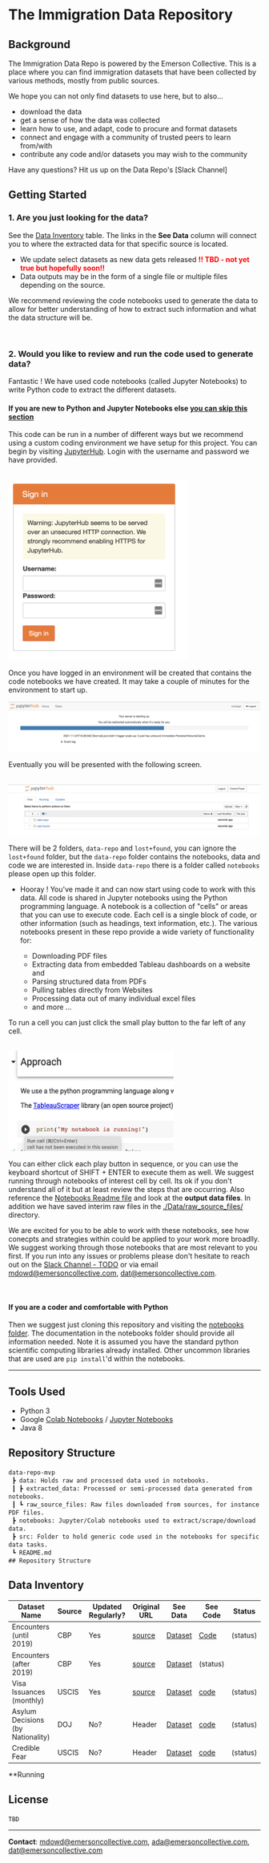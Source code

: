 # The Immigration Data Repository 

## Background 
The Immigration Data Repo is powered by the Emerson Collective. This is a place where you can find immigration datasets that have been collected by various methods, mostly from public sources. 

We hope you can not only find datasets to use here, but to also...
* download the data
* get a sense of how the data was collected
* learn how to use, and adapt, code to procure and format datasets
* connect and engage with a community of trusted peers to learn from/with
* contribute any code and/or datasets you may wish to the community

Have any questions? Hit us up on the Data Repo's [Slack Channel]


## Getting Started 

### 1. Are you just looking for the data?
 
 See the [Data Inventory](#data-inventory) table. The links in the **See Data** column will connect you to where the extracted data for that specific source is located. 
 * We update select datasets as new data gets released 
 <span style="color:red">**!! TBD - not yet true but hopefully soon!!**</span> 
 * Data outputs may be in the form of a single file or multiple files depending on the source. 

 We recommend reviewing the code notebooks used to generate the data to allow for better understanding of how to extract such information and what the data structure will be. 

<br>

### 2. Would you like to review and run the code used to generate data? 

Fantastic ! We have used code notebooks (called Jupyter Notebooks) to write Python code to extract the different datasets. 


#### **If you are new to Python and Jupyter Notebooks** else [you can skip this section](#if-you-are-a-coder-and-comfortable-with-python) <br>
This code can be run in a number of different ways but we recommend using a custom coding environment we have setup for this project. You can begin by visiting [JupyterHub](http://104.198.52.81/). Login with the username and password we have provided. 

<br>

<img src="./misc/images/jupyterhub_signin.png" width="360" height="360">

<br>

Once you have logged in an environment will be created that contains the code notebooks we have created. It may take a couple of minutes for the environment to start up. 
<br>

<img src="./misc/images/jupyterhub_startup.png" >

<br>

Eventually you will be presented with the following screen. 

<br>

<img src="./misc/images/jupyterhub_enviro.png" >

<br>

There will be 2 folders, `data-repo` and `lost+found`, you can ignore the `lost+found` folder, but the `data-repo` folder contains the notebooks, data and code we are interested in. Inside `data-repo` there is a folder called `notebooks` please open up this folder. 
     
* Hooray ! You've made it and can now start using code to work with this data. All code is shared in Jupyter notebooks using the Python programming language. A notebook is a collection of "cells" or areas that you can use to execute code. Each cell is a single block of code, or other information (such as headings, text information, etc.).  The various notebooks present in these repo provide a wide variety of functionality for:

    * Downloading PDF files
    * Extracting data from embedded Tableau dashboards on a website and
    * Parsing structured data from PDFs
    * Pulling tables directly from Websites
    * Processing data out of many individual excel files 
    * and more ... 


 To run a cell you can just click the small play button to the far left of any cell.

<br>

<img src="./misc/images/run_a_cell.png" width="330" height="200">

<br>

You can either click each play button in sequence, or you can use the keyboard shortcut of SHIFT + ENTER to execute them as well.  We suggest running through notebooks of interest cell by cell. Its ok if you don't understand all of it but at least review the steps that are occurring. Also reference the [Notebooks Readme file](./Notebooks/README.md) and look at the **output data files**. In addition we have saved interim raw files in the [./Data/raw_source_files/](./Data/raw_source_files/) directory. 

We are excited for you to be able to work with these notebooks, see how conecpts and strategies within could be applied to your work more broadlly. We suggest working through those notebooks that are most relevant to you first. If you run into any issues or problems please don't hesitate to reach out on the [Slack Channel - TODO](link) or via email mdowd@emersoncollective.com, dat@emersoncollective.com.



<br>

#### **If you are a coder and comfortable with Python**<br>
Then we suggest just cloning this repository and visiting the [notebooks folder](notebooks). The documentation in the notebooks folder should provide all information needed. Note it is assumed you have the standard python scientific computing libraries already installed. Other uncommon libraries that are used are `pip install`'d within the notebooks.  

----------------------------------------------

## Tools Used
* Python 3
* Google [Colab Notebooks](https://colab.research.google.com/notebooks/intro.ipynb) / [Jupyter Notebooks](https://jupyter-notebook-beginner-guide.readthedocs.io/en/latest/what_is_jupyter.html)
* Java 8

## Repository Structure 
```
data-repo-mvp
 ┣ data: Holds raw and processed data used in notebooks. 
 ┃ ┣ extracted_data: Processed or semi-processed data generated from notebooks. 
 ┃ ┗ raw_source_files: Raw files downloaded from sources, for instance PDF files. 
 ┣ notebooks: Jupyter/Colab notebooks used to extract/scrape/download data. 
 ┣ src: Folder to hold generic code used in the notebooks for specific data tasks. 
 ┗ README.md
## Repository Structure 
```


## Data Inventory 

| Dataset Name      | Source | Updated Regularly? | Original URL      | See Data |See Code| Status |
| ----------- | ----------- | --- | ----------- | ----------- | -- | --|
| Encounters (until 2019)     | CBP       | Yes | [source](https://www.cbp.gov/newsroom/stats/southwest-land-border-encounters)      | [Dataset]()       |[Code]()       | (status) |
| Encounters (after 2019)     | CBP       | Yes | [source]()      | [Dataset]()       | (status) |
| Visa Issuances (monthly)   | USCIS        | Yes | [source](https://travel.state.gov/content/travel/en/legal/visa-law0/visa-statistics.html)      | [Dataset]()       |[code]()       | (status) |
| Asylum Decisions (by Nationality)   | DOJ        | No? | Header      | [Dataset]()       |[code]()       | (status) |
| Credible Fear   | USCIS       | No? | Header      | [Dataset]()       |[code]()       | (status) |




**Running






## License 
    TBD 

--------------------------------

**Contact**: mdowd@emersoncollective.com, ada@emersoncollective.com, dat@emersoncollective.com

